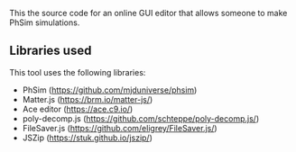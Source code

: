 This the source code for an online GUI editor that allows someone to make PhSim simulations.

## Libraries used
This tool uses the following libraries:
* PhSim (https://github.com/mjduniverse/phsim)
* Matter.js (https://brm.io/matter-js/)
* Ace editor (https://ace.c9.io/)
* poly-decomp.js (https://github.com/schteppe/poly-decomp.js/)
* FileSaver.js (https://github.com/eligrey/FileSaver.js/)
* JSZip (https://stuk.github.io/jszip/)